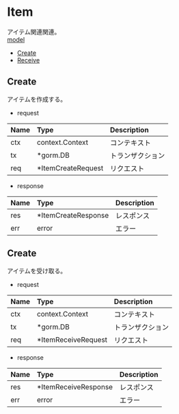# Item
アイテム関連関連。  
[model](https://github.com/game-core/gocrafter/tree/main/pkg/domain/model/item)

- [Create](https://github.com/game-core/gocrafter/blob/main/docs/md/function/item.md#dcreate)
- [Receive](https://github.com/game-core/gocrafter/blob/main/docs/md/function/item.md#Receive)

## Create
アイテムを作成する。
- request

| Name | Type | Description |
| :--- | :--- | :--- |
| ctx | context.Context | コンテキスト |
| tx | *gorm.DB | トランザクション |
| req | *ItemCreateRequest | リクエスト |

- response

| Name | Type | Description |
| :--- | :--- | :--- |
| res | *ItemCreateResponse | レスポンス |
| err | error | エラー |

## Create
アイテムを受け取る。
- request

| Name | Type | Description |
| :--- | :--- | :--- |
| ctx | context.Context | コンテキスト |
| tx | *gorm.DB | トランザクション |
| req | *ItemReceiveRequest | リクエスト |

- response

| Name | Type | Description |
| :--- | :--- | :--- |
| res | *ItemReceiveResponse | レスポンス |
| err | error | エラー |
